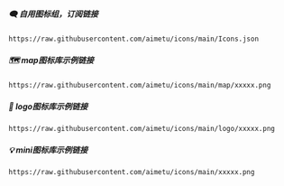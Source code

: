 ##### 🗨️ 自用图标组，订阅链接
```
https://raw.githubusercontent.com/aimetu/icons/main/Icons.json
```
##### 🗺️ map图标库示例链接
```
https://raw.githubusercontent.com/aimetu/icons/main/map/xxxxx.png
```
##### 🎨 logo图标库示例链接
```
https://raw.githubusercontent.com/aimetu/icons/main/logo/xxxxx.png
```
##### 💡 mini图标库示例链接
```
https://raw.githubusercontent.com/aimetu/icons/main/xxxxx.png
```
